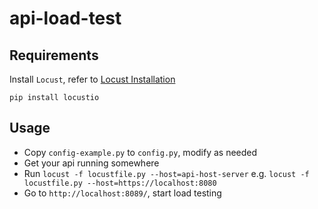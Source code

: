 # api-load-test

## Requirements

Install `Locust`, refer to [Locust Installation](http://docs.locust.io/en/latest/installation.html)

```
pip install locustio
```

## Usage

+ Copy `config-example.py` to `config.py`, modify as needed
+ Get your api running somewhere
+ Run `locust -f locustfile.py --host=api-host-server` e.g. `locust -f locustfile.py --host=https://localhost:8080`
+ Go to `http://localhost:8089/`, start load testing
